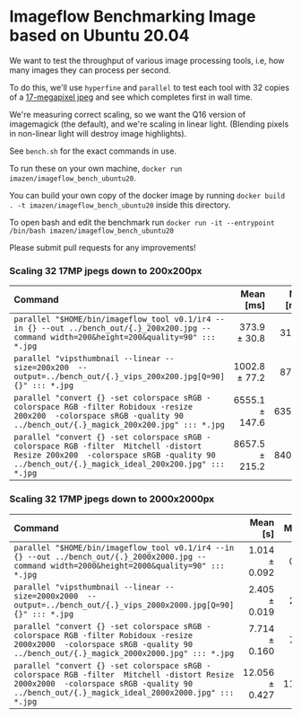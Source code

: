 # Imageflow Benchmarking Image based on Ubuntu 20.04

We want to test the throughput of various image processing tools, i.e, how many images they can process per second. 

To do this, we'll use `hyperfine` and `parallel` to test each tool with 32 copies of a [17-megapixel jpeg](https://s3-us-west-2.amazonaws.com/imageflow-resources/test_inputs/u1.jpg) and see which completes first in wall time.

We're measuring correct scaling, so we want the Q16 version of imagemagick (the default), and we're scaling in linear light. 
(Blending pixels in non-linear light will destroy image highlights). 

See `bench.sh` for the exact commands in use. 

To run these on your own machine, `docker run imazen/imageflow_bench_ubuntu20`.
 
You can build your own copy of the docker image by running `docker build . -t imazen/imageflow_bench_ubuntu20` inside this directory. 
 
To open bash and edit the benchmark run `docker run -it --entrypoint /bin/bash imazen/imageflow_bench_ubuntu20`

Please submit pull requests for any improvements!


### Scaling 32 17MP jpegs down to 200x200px
| Command | Mean [ms] | Min [ms] | Max [ms] | Relative |
|:---|---:|---:|---:|---:|
| `parallel "$HOME/bin/imageflow_tool v0.1/ir4 --in {} --out ../bench_out/{.}_200x200.jpg --command width=200&height=200&quality=90" ::: *.jpg` | 373.9 ± 30.8 | 310.0 | 409.8 | 1.00 |
| `parallel "vipsthumbnail --linear --size=200x200  --output=../bench_out/{.}_vips_200x200.jpg[Q=90] {}" ::: *.jpg` | 1002.8 ± 77.2 | 872.0 | 1123.7 | 2.68 ± 0.30 |
| `parallel "convert {} -set colorspace sRGB -colorspace RGB -filter Robidoux -resize 200x200  -colorspace sRGB -quality 90 ../bench_out/{.}_magick_200x200.jpg" ::: *.jpg` | 6555.1 ± 147.6 | 6352.6 | 6794.0 | 17.53 ± 1.50 |
| `parallel "convert {} -set colorspace sRGB -colorspace RGB -filter  Mitchell -distort Resize 200x200  -colorspace sRGB -quality 90 ../bench_out/{.}_magick_ideal_200x200.jpg" ::: *.jpg` | 8657.5 ± 215.2 | 8408.4 | 9105.4 | 23.15 ± 1.99 |

### Scaling 32 17MP jpegs down to 2000x2000px

| Command | Mean [s] | Min [s] | Max [s] | Relative |
|:---|---:|---:|---:|---:|
| `parallel "$HOME/bin/imageflow_tool v0.1/ir4 --in {} --out ../bench_out/{.}_2000x2000.jpg --command width=2000&height=2000&quality=90" ::: *.jpg` | 1.014 ± 0.092 | 0.892 | 1.172 | 1.00 |
| `parallel "vipsthumbnail --linear --size=2000x2000  --output=../bench_out/{.}_vips_2000x2000.jpg[Q=90] {}" ::: *.jpg` | 2.405 ± 0.019 | 2.373 | 2.449 | 2.37 ± 0.22 |
| `parallel "convert {} -set colorspace sRGB -colorspace RGB -filter Robidoux -resize 2000x2000  -colorspace sRGB -quality 90 ../bench_out/{.}_magick_2000x2000.jpg" ::: *.jpg` | 7.714 ± 0.160 | 7.493 | 7.918 | 7.61 ± 0.71 |
| `parallel "convert {} -set colorspace sRGB -colorspace RGB -filter  Mitchell -distort Resize 2000x2000  -colorspace sRGB -quality 90 ../bench_out/{.}_magick_ideal_2000x2000.jpg" ::: *.jpg` | 12.056 ± 0.427 | 11.552 | 12.759 | 11.89 ± 1.16 |
